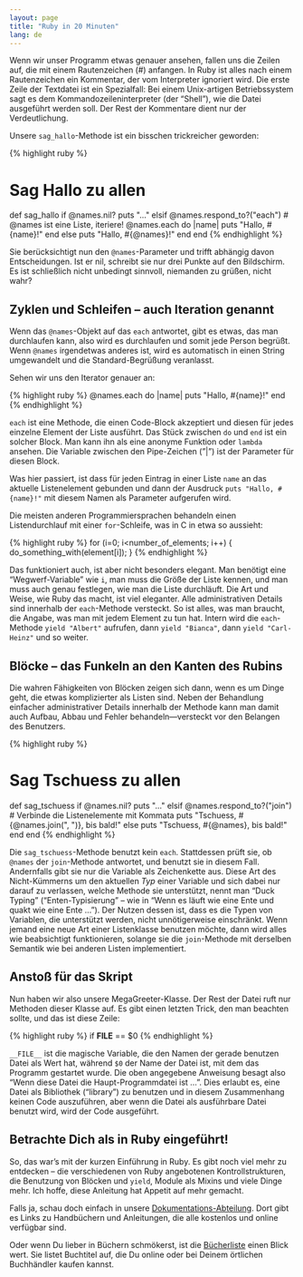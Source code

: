 ```yaml
---
layout: page
title: "Ruby in 20 Minuten"
lang: de
---
```


Wenn wir unser Programm etwas genauer ansehen, fallen uns die Zeilen
auf, die mit einem Rautenzeichen (#) anfangen. In Ruby ist alles nach
einem Rautenzeichen ein Kommentar, der vom Interpreter ignoriert wird.
Die erste Zeile der Textdatei ist ein Spezialfall: Bei einem
Unix-artigen Betriebssystem sagt es dem Kommandozeileninterpreter (der
“Shell”), wie die Datei ausgeführt werden soll. Der Rest der Kommentare
dient nur der Verdeutlichung.

Unsere `sag_hallo`-Methode ist ein bisschen trickreicher geworden:

{% highlight ruby %}
# Sag Hallo zu allen
def sag_hallo
  if @names.nil?
    puts "..."
  elsif @names.respond_to?("each")
    # @names ist eine Liste, iteriere!
    @names.each do |name|
      puts "Hallo, #{name}!"
    end
  else
    puts "Hallo, #{@names}!"
  end
end
{% endhighlight %}

Sie berücksichtigt nun den `@names`-Parameter und trifft abhängig davon
Entscheidungen. Ist er nil, schreibt sie nur drei Punkte auf den
Bildschirm. Es ist schließlich nicht unbedingt sinnvoll, niemanden zu
grüßen, nicht wahr?

## Zyklen und Schleifen – auch Iteration genannt

Wenn das `@names`-Objekt auf das `each` antwortet, gibt es etwas, das
man durchlaufen kann, also wird es durchlaufen und somit jede Person
begrüßt. Wenn `@names` irgendetwas anderes ist, wird es automatisch in
einen String umgewandelt und die Standard-Begrüßung veranlasst.

Sehen wir uns den Iterator genauer an:

{% highlight ruby %}
@names.each do |name|
  puts "Hallo, #{name}!"
end
{% endhighlight %}

`each` ist eine Methode, die einen Code-Block akzeptiert und diesen für
jedes einzelne Element der Liste ausführt. Das Stück zwischen `do` und
`end` ist ein solcher Block. Man kann ihn als eine anonyme Funktion oder
`lambda` ansehen. Die Variable zwischen den Pipe-Zeichen (”\|”) ist der
Parameter für diesen Block.

Was hier passiert, ist dass für jeden Eintrag in einer Liste `name` an
das aktuelle Listenelement gebunden und dann der Ausdruck `puts "Hallo,
#{name}!"` mit diesem Namen als Parameter aufgerufen wird.

Die meisten anderen Programmiersprachen behandeln einen Listendurchlauf
mit einer `for`-Schleife, was in C in etwa so aussieht:

{% highlight ruby %}
for (i=0; i<number_of_elements; i++)
{
  do_something_with(element[i]);
}
{% endhighlight %}

Das funktioniert auch, ist aber nicht besonders elegant. Man benötigt
eine “Wegwerf-Variable” wie `i`, man muss die Größe der Liste kennen,
und man muss auch genau festlegen, wie man die Liste durchläuft. Die Art
und Weise, wie Ruby das macht, ist viel eleganter. Alle administrativen
Details sind innerhalb der `each`-Methode versteckt. So ist alles, was
man braucht, die Angabe, was man mit jedem Element zu tun hat. Intern
wird die `each`-Methode `yield "Albert"` aufrufen, dann `yield
"Bianca"`, dann `yield "Carl-Heinz"` und so weiter.

## Blöcke – das Funkeln an den Kanten des Rubins

Die wahren Fähigkeiten von Blöcken zeigen sich dann, wenn es um Dinge
geht, die etwas komplizierter als Listen sind. Neben der Behandlung
einfacher administrativer Details innerhalb der Methode kann man damit
auch Aufbau, Abbau und Fehler behandeln—versteckt vor den Belangen des
Benutzers.

{% highlight ruby %}
# Sag Tschuess zu allen
def sag_tschuess
  if @names.nil?
    puts "..."
  elsif @names.respond_to?("join")
    # Verbinde die Listenelemente mit Kommata
    puts "Tschuess, #{@names.join(", ")}, bis bald!"
  else
    puts "Tschuess, #{@names}, bis bald!"
  end
end
{% endhighlight %}

Die `sag_tschuess`-Methode benutzt kein `each`. Stattdessen prüft sie,
ob `@names` der `join`-Methode antwortet, und benutzt sie in diesem
Fall. Andernfalls gibt sie nur die Variable als Zeichenkette aus. Diese
Art des Nicht-Kümmerns um den aktuellen *Typ* einer Variable und sich
dabei nur darauf zu verlassen, welche Methode sie unterstützt, nennt man
“Duck Typing” (“Enten-Typisierung” – wie in “Wenn es läuft wie eine Ente
und quakt wie eine Ente …”). Der Nutzen dessen ist, dass es die Typen
von Variablen, die unterstützt werden, nicht unnötigerweise einschränkt.
Wenn jemand eine neue Art einer Listenklasse benutzen möchte, dann wird
alles wie beabsichtigt funktionieren, solange sie die `join`-Methode mit
derselben Semantik wie bei anderen Listen implementiert.

## Anstoß für das Skript

Nun haben wir also unsere MegaGreeter-Klasse. Der Rest der Datei ruft
nur Methoden dieser Klasse auf. Es gibt einen letzten Trick, den man
beachten sollte, und das ist diese Zeile:

{% highlight ruby %}
if __FILE__ == $0
{% endhighlight %}

`__FILE__` ist die magische Variable, die den Namen der gerade benutzen
Datei als Wert hat, während `$0` der Name der Datei ist, mit dem das
Programm gestartet wurde. Die oben angegebene Anweisung besagt also
“Wenn diese Datei die Haupt-Programmdatei ist …”. Dies erlaubt es, eine
Datei als Bibliothek (“library”) zu benutzen und in diesem Zusammenhang
keinen Code auszuführen, aber wenn die Datei als ausführbare Datei
benutzt wird, wird der Code ausgeführt.

## Betrachte Dich als in Ruby eingeführt!

So, das war’s mit der kurzen Einführung in Ruby. Es gibt noch viel mehr
zu entdecken – die verschiedenen von Ruby angebotenen
Kontrollstrukturen, die Benutzung von Blöcken und `yield`, Module als
Mixins und viele Dinge mehr. Ich hoffe, diese Anleitung hat Appetit auf
mehr gemacht.

Falls ja, schau doch einfach in unsere
[Dokumentations-Abteilung](/de/documentation/). Dort gibt es Links zu
Handbüchern und Anleitungen, die alle kostenlos und online verfügbar
sind.

Oder wenn Du lieber in Büchern schmökerst, ist die
[Bücherliste](/de/documentation/book-list/) einen Blick wert. Sie listet
Buchtitel auf, die Du online oder bei Deinem örtlichen Buchhändler
kaufen kannst.

